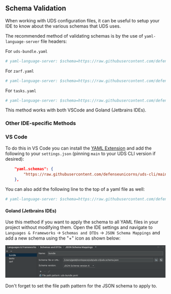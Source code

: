 ## Schema Validation

When working with UDS configuration files, it can be useful to setup your IDE to know about the various schemas that UDS uses.

The recommended method of validating schemas is by the use of `yaml-language-server` file headers:

For `uds-bundle.yaml`
```yaml
# yaml-language-server: $schema=https://raw.githubusercontent.com/defenseunicorns/uds-cli/main/uds.schema.json
```

For `zarf.yaml`
```yaml
# yaml-language-server: $schema=https://raw.githubusercontent.com/defenseunicorns/uds-cli/main/zarf.schema.json
```

For `tasks.yaml`
```yaml
# yaml-language-server: $schema=https://raw.githubusercontent.com/defenseunicorns/uds-cli/main/tasks.schema.json
```

This method works with both VSCode and Goland (Jetbrains IDEs).

### Other IDE-specific Methods

### VS Code

To do this in VS Code you can install the [YAML Extension](https://marketplace.visualstudio.com/items?itemName=redhat.vscode-yaml) and add the following to your `settings.json` (pinning `main` to your UDS CLI version if desired):

```json
    "yaml.schemas": {
        "https://raw.githubusercontent.com/defenseunicorns/uds-cli/main/uds.schema.json": "uds-bundle.yaml"
    },
```

You can also add the following line to the top of a yaml file as well:

```yaml
# yaml-language-server: $schema=https://raw.githubusercontent.com/defenseunicorns/uds-cli/main/uds.schema.json
```

#### Goland (Jetbrains IDEs)

Use this method if you want to apply the schema to all YAML files in your project without modifying them. Open the IDE settings and navigate to `Languages & Frameworks` -> `Schemas and DTDs` -> `JSON Schema Mappings` and add a new schema using the "+" icon as shown below:

![Goland Schema Mapping](.images/goland-json-schema.png)

Don't forget to set the file path pattern for the JSON schema to apply to.
